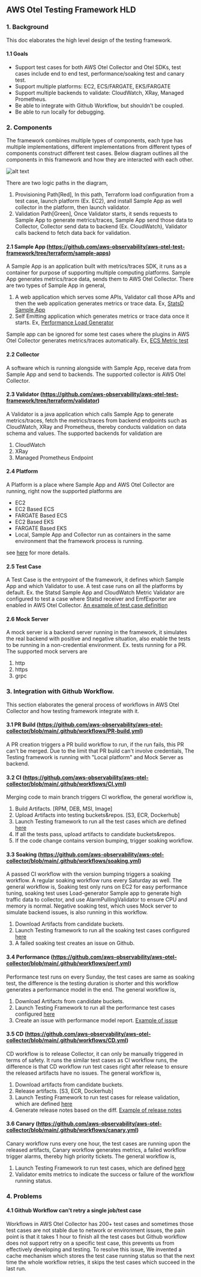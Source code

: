 ## AWS Otel Testing Framework HLD

### 1. Background

This doc elaborates the high level design of the testing framework.

#### 1.1 Goals

* Support test cases for both AWS Otel Collector and Otel SDKs, test cases include end to end test, performance/soaking test and canary test. 
* Support multiple platforms: EC2, ECS/FARGATE, EKS/FARGATE
* Support multiple backends to validate: CloudWatch, XRay, Managed Prometheus.
* Be able to integrate with Github Workflow, but shouldn't be coupled.
* Be able to run locally for debugging.

### 2. Components

The framework combines multiple types of components, each type has multiple implementations, different implementations from different types of components construct different test cases. 
Below diagram outlines all the components in this framework and how they are interacted with each other.

![alt text](https://testing-framework-artifacts.s3.us-west-2.amazonaws.com/aot.drawio.png)

There are two logic paths in the diagram,

1. Provisioning Path[Red], In this path, Terraform load configuration from a test case, launch platform (Ex. EC2), and install Sample App as well collector in the platform, then launch validator.
2. Validation Path[Green], Once Validator starts, it sends requests to Sample App to generate metrics/traces, Sample App send those data to Collector, Collector send data to backend (Ex. CloudWatch), Validator calls backend to fetch data back for validation.

#### 2.1 Sample App (https://github.com/aws-observability/aws-otel-test-framework/tree/terraform/sample-apps)

A Sample App is an application built with metrics/traces SDK, it runs as a container for purpose of supporting multiple computing platforms. Sample App generates metrics/trace data, sends them to AWS Otel Collector. There are two types of Sample App in general, 
1. A web application which serves some APIs, Validator call those APIs and then the web application generates metrics or trace data. Ex, [StatsD Sample App](https://github.com/aws-observability/aws-otel-test-framework/tree/terraform/sample-apps/statsd)
2. Self Emitting application which generates metrics or trace data once it starts. Ex, [Performance Load Generator](https://github.com/aws-observability/aws-otel-test-framework/tree/terraform/load-generator)

Sample app can be ignored for some test cases where the plugins in AWS Otel Collector generates metrics/traces automatically. Ex, [ECS Metric test](https://github.com/aws-observability/aws-otel-test-framework/tree/terraform/terraform/testcases/ecsmetrics)

#### 2.2 Collector

A software which is running alongside with Sample App, receive data from Sample App and send to backends. The supported collector is AWS Otel Collector.

#### 2.3 Validator (https://github.com/aws-observability/aws-otel-test-framework/tree/terraform/validator)

A Validator is a java application which calls Sample App to generate metrics/traces, fetch the metrics/traces from backend endpoints such as CloudWatch, XRay and Prometheus, thereby conducts validation on data schema and values. The supported backends for validation are 

1. CloudWatch
2. XRay
3. Managed Prometheus Endpoint

#### 2.4 Platform

A Platform is a place where Sample App and AWS Otel Collector are running, right now the supported platforms are

* EC2
* EC2 Based ECS
* FARGATE Based ECS
* EC2 Based EKS
* FARGATE Based EKS
* Local, Sample App and Collector run as containers in the same environment that the framework process is running.

see [here](https://github.com/aws-observability/aws-otel-test-framework/tree/terraform/terraform) for more details.

#### 2.5 Test Case

A Test Case is the entrypoint of the framework, it defines which Sample App and which Validator to use. A test case runs on all the platforms by default.
Ex. the Statsd Sample App and CloudWatch Metric Validator are configured to test a case where Statsd receiver and EmfExporter are enabled in AWS Otel Collector.
[An example of test case definition](https://github.com/aws-observability/aws-otel-test-framework/blob/terraform/terraform/testcases/xrayreceiver/parameters.tfvars)

#### 2.6 Mock Server

A mock server is a backend server running in the framework, it simulates the real backend with positive and negative situation, also enable the tests to be running in a non-credential environment. Ex. tests running for a PR.
The supported mock servers are
1. http
2. https
3. grpc

### 3. Integration with Github Workflow.

This section elaborates the general process of workflows in AWS Otel Collector and how testing framework integrate with it. 

#### 3.1 PR Build (https://github.com/aws-observability/aws-otel-collector/blob/main/.github/workflows/PR-build.yml)

A PR creation triggers a PR build workflow to run, if the run fails, this PR can't be merged. 
Due to the limit that PR build can't involve credentials, The Testing framework is running with "Local platform" and Mock Server as backend. 

#### 3.2 CI (https://github.com/aws-observability/aws-otel-collector/blob/main/.github/workflows/CI.yml)

Merging code to main branch triggers CI workflow, the general workflow is,
1. Build Artifacts. [RPM, DEB, MSI, Image]
2. Upload Artifacts into testing buckets&repos. [S3, ECR, Dockerhub]
3. Launch Testing framework to run all the test cases which are defined [here](https://github.com/aws-observability/aws-otel-collector/blob/main/e2etest/testcases.json)
4. If all the tests pass, upload artifacts to candidate buckets&repos.
5. If the code change contains version bumping, trigger soaking workflow.

#### 3.3 Soaking (https://github.com/aws-observability/aws-otel-collector/blob/main/.github/workflows/soaking.yml)

A passed CI workflow with the version bumping triggers a soaking workflow. A regular soaking workflow runs every Saturday as well. The general workflow is,
Soaking test only runs on EC2 for easy performance tuning, soaking test uses Load-generator Sample app to generate high traffic data to collector, and use AlarmPullingValidator to ensure CPU and memory is normal.
Negative soaking test, which uses Mock server to simulate backend issues, is also running in this workflow.
1. Download Artifacts from candidate buckets.
2. Launch Testing framework to run all the soaking test cases configured [here](https://github.com/aws-observability/aws-otel-collector/blob/main/e2etest/testcases.json)
3. A failed soaking test creates an issue on Github.

#### 3.4 Performance (https://github.com/aws-observability/aws-otel-collector/blob/main/.github/workflows/perf.yml)
Performance test runs on every Sunday, the test cases are same as soaking test, the difference is the testing duration is shorter and this workflow generates a performance model in the end.
The general workflow is,
1. Download Artifacts from candidate buckets. 
2. Launch Testing Framework to run all the performance test cases configured [here](https://github.com/aws-observability/aws-otel-collector/blob/main/e2etest/testcases.json)
3. Create an issue with performance model report. [Example of issue](https://github.com/aws-observability/aws-otel-collector/pull/637/files)

#### 3.5 CD (https://github.com/aws-observability/aws-otel-collector/blob/main/.github/workflows/CD.yml)
CD workflow is to release Collector, it can only be manually triggered in terms of safety. It runs the similar test cases as CI workflow runs, the difference is that CD workflow run test cases right after release to ensure the released artifacts have no issues.
The general workflow is,
1. Download artifacts from candidate buckets. 
2. Release artifacts. [S3, ECR, Dockerhub]
3. Launch Testing Framework to run test cases for release validation, which are defined [here](https://github.com/aws-observability/aws-otel-collector/blob/main/e2etest/testcases.json)
4. Generate release notes based on the diff. [Example of release notes](https://github.com/aws-observability/aws-otel-collector/releases/tag/v0.13.0)

#### 3.6 Canary (https://github.com/aws-observability/aws-otel-collector/blob/main/.github/workflows/canary.yml)
Canary workflow runs every one hour, the test cases are running upon the released artifacts, Canary workflow generates metrics, a failed workflow trigger alarms, thereby high priority tickets.
The general workflow is,
1. Launch Testing Framework to run test cases, which are defined [here](https://github.com/aws-observability/aws-otel-collector/blob/main/e2etest/testcases.json)
2. Validator emits metrics to indicate the success or failure of the workflow running status.


### 4. Problems 

#### 4.1 Github Workflow can't retry a single job/test case

Workflows in AWS Otel Collector has 200+ test cases and sometimes those test cases are not stable due to network or environment issues,
the pain point is that it takes 1 hour to finish all the test cases but Github workflow does not support retry on a specific test case, this prevents us from effectively developing and testing. 
To resolve this issue, We invented a cache mechanism which stores the test case running status so that the next time the whole workflow retries, it skips the test cases which succeed in the last run. 


